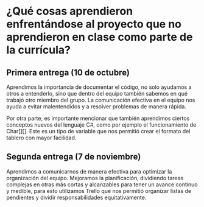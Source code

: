 # ¿Qué cosas aprendieron enfrentándose al proyecto que no aprendieron en clase como parte de la currícula?

## Primera entrega (10 de octubre)
Aprendimos la importancia de documentar el código, no solo ayudamos a otros a entenderlo, sino que dentro del equipo también sabemos en qué trabajó otro miembro del grupo. La comunicación efectiva en el equipo nos ayuda a evitar malentendidos y a resolver problemas de manera rápida.

Por otra parte, es importante mencionar que también aprendimos ciertos conceptos nuevos del lenguaje C#, como por ejemplo el funcionamiento de Char[][]. Este es un tipo de variable que nos permitió crear el formato del tablero con mayor facilidad. 

## Segunda entrega (7 de noviembre)
Aprendimos a comunicarnos de manera efectiva para optimizar la organización del equipo. Mejoramos la planificación, dividiendo tareas complejas en otras más cortas y alcanzables para tener un avance continuo y medible, para esto utilizamos Trello que nos permitió organizar listas de pendientes y dividir responsabilidades equitativamente.